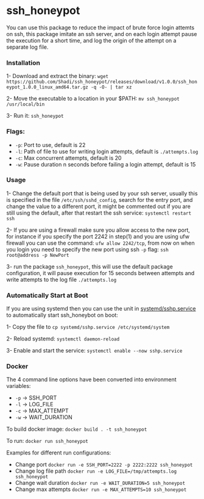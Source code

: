 # ssh_honeypot

You can use this package to reduce the impact of brute force login attemts on ssh, this package imitate an ssh server, and on each login attempt pause the execution for a short time, and log the origin of the attempt on a separate log file.


### Installation

1- Download and extract the binary: `wget https://github.com/Shadi/ssh_honeypot/releases/download/v1.0.0/ssh_honeypot_1.0.0_linux_amd64.tar.gz -q -O- | tar xz`

2- Move the executable to a location in your $PATH: `mv ssh_honeypot /usr/local/bin`

3- Run it: `ssh_honeypot`

### Flags:

* `-p`: Port to use, default is 22 
* `-l`: Path of file to use for writing login attempts, default is `./attempts.log`
* `-c`: Max concurrent attempts, default is 20
* `-w`: Pause duration  n seconds before failing a login attempt, default is 15

### Usage

1- Change the default port that is being used by your ssh server, usually this is specified in the file `/etc/ssh/sshd_config`, search  for the entry port, and change the value to a different port, it might be commented out if you are still using the default, after that restart the ssh service: `systemctl restart ssh`

2- If you are using a firewall make sure you allow access to the new port, for instance if you specify the port 2242 in step(1) and you are using ufw firewall you can use the command: `ufw allow 2242/tcp`, from now on when you login you need to specify the new port using ssh `-p` flag: `ssh root@address -p NewPort`

3- run the package `ssh_honeypot`, this will use the default package configuration, it will pause execution for 15 seconds between attempts and write attempts to the log file `./attempts.log`

### Automatically Start at Boot

If you are using systemd then you can use the unit in [systemd/sshp.service](systemd/sshp.service) to automatically start ssh_honeybot on boot:

1- Copy the file to `cp systemd/sshp.service /etc/systemd/system`

2- Reload systemd: `systemctl daemon-reload`

3- Enable and start the service: `systemctl enable --now sshp.service`


### Docker

The 4 command line options have been converted into environment variables:

* `-p` -> SSH_PORT
* `-l` -> LOG_FILE
* `-c` -> MAX_ATTEMPT
* `-w` -> WAIT_DURATION

To build docker image: `docker build . -t ssh_honeypot`

To run: `docker run ssh_honeypot`

Examples for different run configurations:
* Change port `docker run -e SSH_PORT=2222 -p 2222:2222 ssh_honeypot`
* Change log file path `docker run -e LOG_FILE=/tmp/attempts.log ssh_honeypot`
* Change wait duration `docker run -e WAIT_DURATION=5 ssh_honeypot`
* Change max attempts `docker run -e MAX_ATTEMPTS=10 ssh_honeypot`

